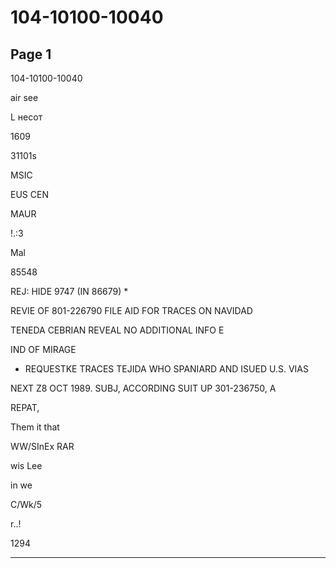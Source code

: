 # 104-10100-10040

## Page 1

104-10100-10040

air see

L несот

1609

31101s

MSIC

EUS CEN

MAUR

!.:3

Mal

85548

REJ: HIDE 9747 (IN 86679) *

REVIE OF 801-226790 FILE AID FOR TRACES ON NAVIDAD

TENEDA CEBRIAN REVEAL NO ADDITIONAL INFO E

IND OF MIRAGE

* REQUESTKE TRACES TEJIDA WHO SPANIARD AND ISUED U.S. VIAS

NEXT Z8 OCT 1989. SUBJ, ACCORDING SUIT UP 301-236750, A

REPAT,

Them it that

WW/SInEx RAR

wis Lee

in we

C/Wk/5

r..!

1294

---

